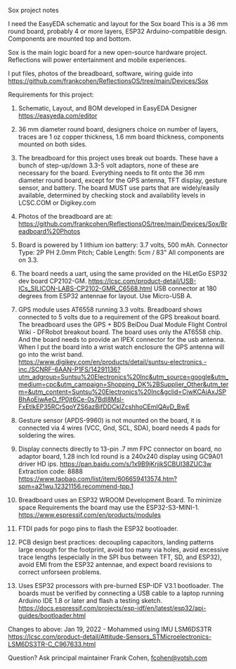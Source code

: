 Sox project notes

I need the EasyEDA schematic and layout for the Sox board
This is a 36 mm round board, probably 4 or more layers,
ESP32 Arduino-compatible design. Components are mounted top and bottom.

Sox is the main logic board for a new open-source hardware
project. Reflections will power entertainment and mobile
experiences.

I put files, photos of the breadboard, software, wiring guide into
https://github.com/frankcohen/ReflectionsOS/tree/main/Devices/Sox

Requirements for this project:
1) Schematic, Layout, and BOM developed in EasyEDA Designer https://easyeda.com/editor

2) 36 mm diameter round board, designers choice on number of layers, traces are
1 oz copper thickness, 1.6 mm board thickness, components mounted on both
sides.

3) The breadboard for this project uses break out boards. These
have a bunch of step-up/down 3.3-5 volt adaptors, none of these are
necessary for the board. Everything needs to fit onto the 36 mm diameter
round board, except for the GPS antenna, TFT display, gesture sensor,
and battery. The board MUST use parts that are widely/easily available,
determined by checking stock and availability levels in LCSC.COM or
Digikey.com

4) Photos of the breadboard are at:
https://github.com/frankcohen/ReflectionsOS/tree/main/Devices/Sox/Breadboard%20Photos

5) Board is powered by 1 lithium ion battery: 3.7 volts, 500 mAh.
Connector Type: 2P PH 2.0mm Pitch; Cable Length: 5cm / 83"
All components are on 3.3.

6) The board needs a uart, using the same provided on the HiLetGo ESP32 dev board
CP2102-GM. https://lcsc.com/product-detail/USB-ICs_SILICON-LABS-CP2102-GMR_C6568.html
USB connector at 180 degrees from ESP32 antennae for layout. Use Micro-USB A.

7) GPS module uses AT6558 running 3.3 volts. Breadboard shows connected to 5 volts
due to a requirement of the GPS breakout board. The breadboard uses the GPS + BDS
BeiDou Dual Module Flight Control Wiki - DFRobot breakout board. The board uses
only the AT6558 chip. And the board needs to provide an IPEX connector for the usb antenna.
When I put the board into a wrist watch enclosure the GPS antenna will go into the wrist band.
https://www.digikey.com/en/products/detail/suntsu-electronics,-inc./SCNRF-6AAN-P1FS/14291136?utm_adgroup=Suntsu%20Electronics%20Inc&utm_source=google&utm_medium=cpc&utm_campaign=Shopping_DK%2BSupplier_Other&utm_term=&utm_content=Suntsu%20Electronics%20Inc&gclid=CjwKCAiAxJSPBhAoEiwAeO_fP0jt6Ce-0s7Bdl8Msl-FxEtlkEP35RCr5qoYZS6azBifDDCklZcshhoCEmIQAvD_BwE

8) Gesture sensor (APDS-9960) is not mounted on the board, it is connected via
4 wires (VCC, Gnd, SCL, SDA), board needs 4 pads for soldering the wires.

9) Display connects directly to 13-pin .7 mm FPC connector on board,
no adaptor board, 1.28 inch lcd round is a 240x240 display using GC9A01 driver HD ips.
https://pan.baidu.com/s/1x9B9jKrjikSCBUI38ZUC3w Extraction code: 8888
https://www.taobao.com/list/item/606659413574.htm?spm=a21wu.12321156.recommend-tpp.1

10) Breadboard uses an ESP32 WROOM Development Board. To minimize space Requirements
the board may use the ESP32-S3-MINI-1.
https://www.espressif.com/en/products/modules

11) FTDI pads for pogo pins to flash the ESP32 bootloader.

12) PCB design best practices: decoupling capacitors, landing patterns large enough
for the footprint, avoid too many via holes, avoid excessive trace lengths (especially
in the SPI bus between TFT, SD, and ESP32), avoid EMI from the ESP32 antennae, and
expect board revisions to correct unforseen problems.

13) Uses ESP32 processors with pre-burned ESP-IDF V3.1 bootloader. The boards must
be verified by connecting a USB cable to a laptop running Arduino IDE 1.8 or later
and flash a testing sketch.
https://docs.espressif.com/projects/esp-idf/en/latest/esp32/api-guides/bootloader.html

Changes to above:
Jan 19, 2022 - Mohammed using IMU LSM6DS3TR
https://lcsc.com/product-detail/Attitude-Sensors_STMicroelectronics-LSM6DS3TR-C_C967633.html

Question? Ask principal maintainer Frank Cohen, fcohen@votsh.com
